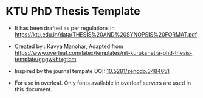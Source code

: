 # KTU PhD Thesis Template 

- It has been drafted as per regulations in https://ktu.edu.in/data/THESIS%20AND%20SYNOPSIS%20FORMAT.pdf

- Created by : Kavya Manohar, Adapted from https://www.overleaf.com/latex/templates/nit-kurukshetra-phd-thesis-template/gpgwkhtxgtbm

- Inspired by the journal tempate DOI: [10.5281/zenodo.3484651](https://zenodo.org/record/3484651#.X0PdDy2w3kI)

-  For use in overleaf. Only fonts available in overleaf servers are used in this document. 


